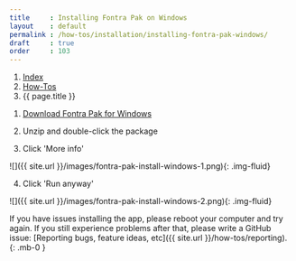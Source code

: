 ```yaml
---
title     : Installing Fontra Pak on Windows
layout    : default
permalink : /how-tos/installation/installing-fontra-pak-windows/
draft     : true
order     : 103
---
```


<nav aria-label="breadcrumb">
  <ol class="breadcrumb small">
    <li class="breadcrumb-item"><a href="{{ site.url }}">Index</a></li>
    <li class="breadcrumb-item"><a href="../../how-tos">How-Tos</a></li>
    <li class="breadcrumb-item active" aria-current="page">{{ page.title }}</li>
  </ol>
</nav>

1. [Download Fontra Pak for Windows](https://fontra-download.black-foundry.com/FontraPak.zip)

2. Unzip and double-click the package

3. Click 'More info'

  ![]({{ site.url }}/images/fontra-pak-install-windows-1.png){: .img-fluid}

4. Click 'Run anyway'

  ![]({{ site.url }}/images/fontra-pak-install-windows-2.png){: .img-fluid}

<div class="alert alert-warning" role="alert" markdown='1'>
<i class="bi bi-exclamation-circle me-1"></i> If you have issues installing the app, please reboot your computer and try again. If you still experience problems after that, please write a GitHub issue: [Reporting bugs, feature ideas, etc]({{ site.url }}/how-tos/reporting).
{: .mb-0 }
</div>

[Fontra Pak]: http://github.com/googlefonts/fontra-pak
[build Fontra from source]: ../building-fontra-from-source
[GitHub]: http://github.com
[Actions]: http://github.com/googlefonts/fontra-pak/actions
